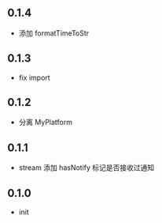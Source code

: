 ## 0.1.4
- 添加 formatTimeToStr
## 0.1.3
- fix import
## 0.1.2
- 分离 MyPlatform
## 0.1.1
- stream 添加 hasNotify 标记是否接收过通知
## 0.1.0
- init

